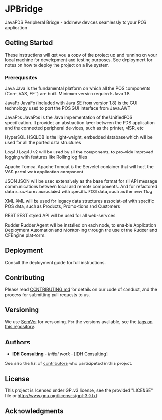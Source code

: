 # JPBridge

JavaPOS Peripheral Bridge - add new devices seamlessly to your POS application

## Getting Started

These instructions will get you a copy of the project up and running on your local machine for development and testing purposes. See deployment for notes on how to deploy the project on a live system.

### Prerequisites

Java	Java is the fundamental platform on which all the POS components (Core, VAS, EFT) are built. Minimum version required: Java 1.8	

JavaFx	JavaFx (included with Java SE from version 1.8) is the GUI technology used to port the POS GUI interface from Java.AWT	

JavaPos	JavaPos is the Java implementation of the UnifiedPOS specification. It provides an abstraction layer between the POS application and the connected peripheral de-vices, such as the printer, MSR, etc.	

HyperSQL	HSQLDB is the light-weight, embedded database which will be used for all the ported data structures	

Log4J	Log4J v2 will be used by all the components, to pro-vide improved logging with features like Rolling log files	

Apache Tomcat	Apache Tomcat is the Servelet container that will host the VAS portal web application component	

JSON	JSON will be used extensively as the base format for all API message communications between local and remote components. And for refactored data struc-tures associated with specific POS data, such as the new Tlog	

XML	XML will be used for legacy data structures associat-ed with specific POS data, such as Products, Promo-tions and Customers	

REST	REST styled API will be used for all web-services	

Rudder	Rudder Agent will be installed on each node, to ena-ble Application Deployment Automation and Monitor-ing through the use of the Rudder and CFEngine plat-form.	

## Deployment

Consult the deployment guide for full instructions.

## Contributing

Please read [CONTRIBUTING.md](https://gist.github.com/IDHConsulting/b24679402957c63ec426) for details on our code of conduct, and the process for submitting pull requests to us.

## Versioning

We use [SemVer](http://semver.org/) for versioning. For the versions available, see the [tags on this repository](https://github.com/your/project/tags). 

## Authors

* **IDH Consulting** - *Initial work* - [IDH Consulting]

See also the list of [contributors](https://github.com/your/project/contributors) who participated in this project.

## License

This project is licensed under GPLv3 license, see the provided "LICENSE" file or http://www.gnu.org/licenses/gpl-3.0.txt

## Acknowledgments

